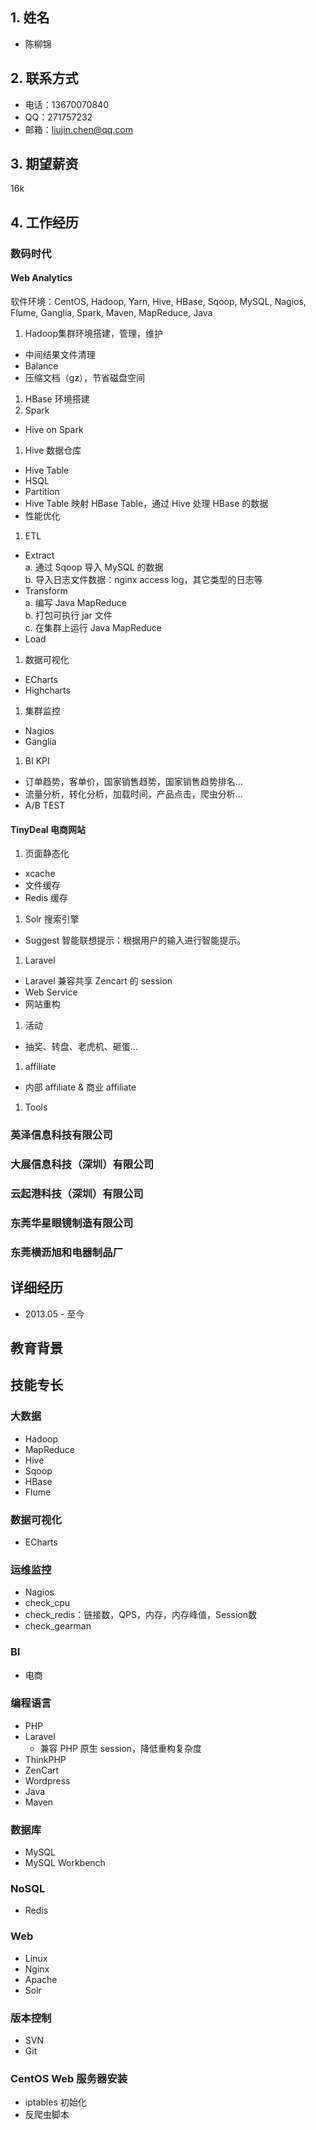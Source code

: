 ## 1. 姓名
* 陈柳锦

## 2. 联系方式
* 电话：13670070840
* QQ：271757232
* 邮箱：liujin.chen@qq.com

## 3. 期望薪资
16k

## 4. 工作经历
### 数码时代

#### Web Analytics
软件环境：CentOS, Hadoop, Yarn, Hive, HBase, Sqoop, MySQL, Nagios, Flume, Ganglia, Spark, Maven, MapReduce, Java
1. Hadoop集群环境搭建，管理，维护
 * 中间结果文件清理
 * Balance
 * 压缩文档（gz），节省磁盘空间
1. HBase 环境搭建
1. Spark
 * Hive on Spark
1. Hive 数据仓库
 * Hive Table
 * HSQL
 * Partition
 * Hive Table 映射 HBase Table，通过 Hive 处理 HBase 的数据
 * 性能优化
1. ETL
 * Extract<br/>
   a. 通过 Sqoop 导入 MySQL 的数据<br />
   b. 导入日志文件数据：nginx access log，其它类型的日志等
 * Transform<br />
   a. 编写 Java MapReduce<br />
   b. 打包可执行 jar 文件<br />
   c. 在集群上运行 Java MapReduce
 * Load
1. 数据可视化
  * ECharts
  * Highcharts
1. 集群监控
 * Nagios
 * Ganglia
1. BI KPI
 * 订单趋势，客单价，国家销售趋势，国家销售趋势排名...
 * 流量分析，转化分析，加载时间，产品点击，爬虫分析...
 * A/B TEST

#### TinyDeal 电商网站
1. 页面静态化
 * xcache
 * 文件缓存
 * Redis 缓存
1. Solr 搜索引擎
 * Suggest 智能联想提示：根据用户的输入进行智能提示。
1. Laravel
 * Laravel 兼容共享 Zencart 的 session
 * Web Service
 * 网站重构
1. 活动
 * 抽奖、转盘、老虎机、砸蛋...
1. affiliate
 * 内部 affiliate & 商业 affiliate
1. Tools


### 英泽信息科技有限公司
### 大展信息科技（深圳）有限公司
### 云起港科技（深圳）有限公司
### 东莞华星眼镜制造有限公司
### 东莞横沥旭和电器制品厂


## 详细经历
* 2013.05 - 至今

## 教育背景

## 技能专长

### 大数据
* Hadoop
* MapReduce
* Hive
* Sqoop
* HBase
* Flume

### 数据可视化
* ECharts

### 运维监控
* Nagios
 * check_cpu
 * check_redis：链接数，QPS，内存，内存峰值，Session数
 * check_gearman

### BI
 * 电商

### 编程语言
* PHP
 * Laravel
   * 兼容 PHP 原生 session，降低重构复杂度
 * ThinkPHP
 * ZenCart
 * Wordpress
* Java
 * Maven

### 数据库
* MySQL
 * MySQL Workbench

### NoSQL
* Redis

### Web
* Linux
* Nginx
* Apache
* Solr

### 版本控制
 * SVN
 * Git

### CentOS Web 服务器安装
* iptables 初始化
* 反爬虫脚本
